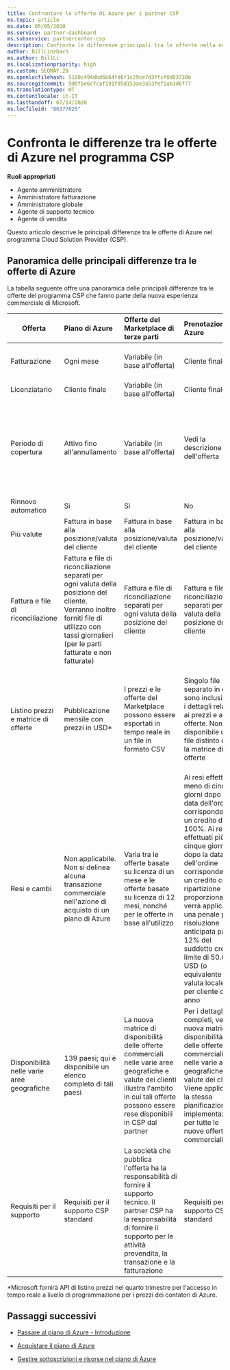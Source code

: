 ```yaml
---
title: Confrontare le offerte di Azure per i partner CSP
ms.topic: article
ms.date: 05/05/2020
ms.service: partner-dashboard
ms.subservice: partnercenter-csp
description: Confronta le differenze principali tra le offerte nella nuova esperienza commerciale Microsoft per i partner nel programma Cloud Solution Provider (CSP).
author: BillLinzbach
ms.author: BillLi
ms.localizationpriority: high
ms.custom: SEOMAY.20
ms.openlocfilehash: 5160c494dbd6b64fd6f1c29ce7d3ffcf0d83730b
ms.sourcegitcommit: 9d0f5e6cfcaf191f95d153ae3a53fef1ab3d6f77
ms.translationtype: HT
ms.contentlocale: it-IT
ms.lasthandoff: 07/14/2020
ms.locfileid: "86377625"
---
```

# <a name="compare-differences-between-azure-offers-in-the-csp-program"></a>Confronta le differenze tra le offerte di Azure nel programma CSP

**Ruoli appropriati**

- Agente amministratore
- Amministratore fatturazione
- Amministratore globale
- Agente di supporto tecnico
- Agente di vendita

Questo articolo descrive le principali differenze tra le offerte di Azure nel programma Cloud Solution Provider (CSP).

## <a name="overview-of-key-differences-between-azure-offers"></a>Panoramica delle principali differenze tra le offerte di Azure

La tabella seguente offre una panoramica delle principali differenze tra le offerte del programma CSP che fanno parte della nuova esperienza commerciale di Microsoft.

|**Offerta**| **Piano di Azure**|**Offerte del Marketplace di terze parti**|**Prenotazioni di Azure**|**Abbonamenti server venduti tramite CSP**|**Offerte basate su postazioni**|
|-------------------|:------|:-----|:---------|:--------------|:---------|
|Fatturazione|Ogni mese|Variabile (in base all'offerta)|Cliente finale|In anticipo per l'intero periodo o per un periodo di tre anni|Mensile o annuale|
|Licenziatario|Cliente finale|Variabile (in base all'offerta)|Cliente finale| Cliente finale|   Cliente finale|
|Periodo di copertura|Attivo fino all'annullamento|Variabile (in base all'offerta)|Vedi la descrizione dell'offerta|Tutte le prenotazioni di Azure hanno un periodo di copertura univoco. Tutte le sottoscrizioni server hanno un periodo di copertura univoco.|   Le licenze aggiuntive basate su postazioni si inseriranno nel periodo di copertura esistente|
|Rinnovo automatico|Sì|Sì|No| No|Sì|
|Più valute|Fattura in base alla posizione/valuta del cliente|Fattura in base alla posizione/valuta del cliente|Fattura in base alla posizione/valuta del cliente|Fattura in base alla posizione/valuta del cliente|In base alla valuta della posizione del partner| 
|Fattura e file di riconciliazione|Fattura e file di riconciliazione separati per ogni valuta della posizione del cliente.  Verranno inoltre forniti file di utilizzo con tassi giornalieri (per le parti fatturate e non fatturate) |Fattura e file di riconciliazione separati per ogni valuta della posizione del cliente|Fattura e file di riconciliazione separati per ogni valuta della posizione del cliente|Fattura e file di riconciliazione separati per ogni valuta della posizione del cliente|Tutti gli ordini in una fattura e un file di riconciliazione|
|Listino prezzi e matrice di offerte|Pubblicazione mensile con prezzi in USD*|I prezzi e le offerte del Marketplace possono essere esportati in tempo reale in un file in formato CSV|Singolo file separato in cui sono inclusi tutti i dettagli relativi ai prezzi e alle offerte. Non è disponibile un file distinto con la matrice di offerte||Singolo file separato in cui sono inclusi tutti i dettagli relativi ai prezzi e alle offerte. Non è disponibile una matrice di offerte distinta| Singolo file separato in cui sono inclusi tutti i dettagli relativi ai prezzi e alle offerte|Listino prezzi e matrice di offerte separati (due file)|
|Resi e cambi|Non applicabile. Non si delinea alcuna transazione commerciale nell'azione di acquisto di un piano di Azure|Varia tra le offerte basate su licenza di un mese e le offerte basate su licenza di 12 mesi, nonché per le offerte in base all'utilizzo|Ai resi effettuati meno di cinque giorni dopo la data dell'ordine corrisponderà un credito del 100%. Ai resi effettuati più di cinque giorni dopo la data dell'ordine corrisponderà un credito con ripartizione proporzionale e verrà applicata una penale per risoluzione anticipata pari al 12% del suddetto credito; limite di 50.000 USD (o equivalente in valuta locale) per cliente ogni anno|Ai resi effettuati meno di 60 giorni dalla data dell'ordine corrisponderà un credito del 100% e i codici di licenza verranno disattivati. Non verranno accettati resi parziali|   Alle sospensioni o agli annullamenti effettuati dopo meno di 30 giorni corrisponderà un credito del 100%. Alle sospensioni o agli annullamenti effettuati dopo più di 30 giorni corrisponderà un credito con ripartizione proporzionale|
|Disponibilità nelle varie aree geografiche|139 paesi; qui è disponibile un elenco completo di tali paesi|La nuova matrice di disponibilità delle offerte commerciali nelle varie aree geografiche e valute dei clienti illustra l'ambito in cui tali offerte possono essere rese disponibili in CSP dal partner|Per i dettagli completi, vedi la nuova matrice di disponibilità delle offerte commerciali nelle varie aree geografiche e valute dei clienti. Viene applicata la stessa pianificazione di implementazione per tutte le nuove offerte commerciali|Per i dettagli completi, vedi la nuova matrice di disponibilità delle offerte commerciali nelle varie aree geografiche e valute dei clienti.  Viene applicata la stessa pianificazione di implementazione per tutte le nuove offerte commerciali|247 paesi|
|Requisiti per il supporto|Requisiti per il supporto CSP standard|La società che pubblica l'offerta ha la responsabilità di fornire il supporto tecnico.  Il partner CSP ha la responsabilità di fornire il supporto per le attività prevendita, la transazione e la fatturazione|Requisiti per il supporto CSP standard|Requisiti per il supporto CSP standard|Requisiti per il supporto CSP standard|

*Microsoft fornirà API di listino prezzi nel quarto trimestre per l'accesso in tempo reale a livello di programmazione per i prezzi dei contatori di Azure.

## <a name="next-steps"></a>Passaggi successivi

- [Passare al piano di Azure - Introduzione](azure-plan-get-started.md)

- [Acquistare il piano di Azure](purchase-azure-plan.md)

- [Gestire sottoscrizioni e risorse nel piano di Azure](azure-plan-manage.md)